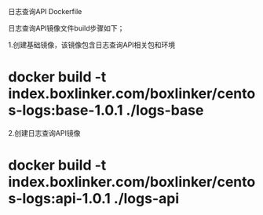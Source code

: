 日志查询API Dockerfile

日志查询API镜像文件build步骤如下；

1.创建基础镜像，该镜像包含日志查询API相关包和环境

# docker build -t index.boxlinker.com/boxlinker/centos-logs:base-1.0.1 ./logs-base

2.创建日志查询API镜像

# docker build -t index.boxlinker.com/boxlinker/centos-logs:api-1.0.1 ./logs-api

